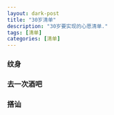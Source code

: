 ```yaml
---
layout: dark-post
title: "30岁清单"
description: "30岁要实现的心愿清单."
tags: [清单]
categories: [清单]
---
```


### 纹身

### 去一次酒吧

### 搭讪


